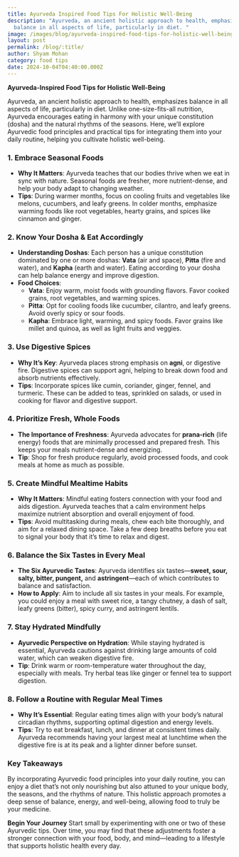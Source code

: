 ```yaml
---
title: Ayurveda Inspired Food Tips For Holistic Well-Being
description: "Ayurveda, an ancient holistic approach to health, emphasizes
  balance in all aspects of life, particularly in diet. "
image: /images/blog/ayurveda-inspired-food-tips-for-holistic-well-being.webp
layout: post
permalink: /blog/:title/
author: Shyam Mohan
category: food tips
date: 2024-10-04T04:40:00.000Z
---
```

**Ayurveda-Inspired Food Tips for Holistic Well-Being**

Ayurveda, an ancient holistic approach to health, emphasizes balance in all aspects of life, particularly in diet. Unlike one-size-fits-all nutrition, Ayurveda encourages eating in harmony with your unique constitution (dosha) and the natural rhythms of the seasons. Here, we’ll explore Ayurvedic food principles and practical tips for integrating them into your daily routine, helping you cultivate holistic well-being.

### 1. **Embrace Seasonal Foods**
   - **Why It Matters**: Ayurveda teaches that our bodies thrive when we eat in sync with nature. Seasonal foods are fresher, more nutrient-dense, and help your body adapt to changing weather.
   - **Tips**: During warmer months, focus on cooling fruits and vegetables like melons, cucumbers, and leafy greens. In colder months, emphasize warming foods like root vegetables, hearty grains, and spices like cinnamon and ginger.

### 2. **Know Your Dosha & Eat Accordingly**
   - **Understanding Doshas**: Each person has a unique constitution dominated by one or more doshas: **Vata** (air and space), **Pitta** (fire and water), and **Kapha** (earth and water). Eating according to your dosha can help balance energy and improve digestion.
   - **Food Choices**:
     - **Vata**: Enjoy warm, moist foods with grounding flavors. Favor cooked grains, root vegetables, and warming spices.
     - **Pitta**: Opt for cooling foods like cucumber, cilantro, and leafy greens. Avoid overly spicy or sour foods.
     - **Kapha**: Embrace light, warming, and spicy foods. Favor grains like millet and quinoa, as well as light fruits and veggies.

### 3. **Use Digestive Spices**
   - **Why It’s Key**: Ayurveda places strong emphasis on **agni**, or digestive fire. Digestive spices can support agni, helping to break down food and absorb nutrients effectively.
   - **Tips**: Incorporate spices like cumin, coriander, ginger, fennel, and turmeric. These can be added to teas, sprinkled on salads, or used in cooking for flavor and digestive support.

### 4. **Prioritize Fresh, Whole Foods**
   - **The Importance of Freshness**: Ayurveda advocates for **prana-rich** (life energy) foods that are minimally processed and prepared fresh. This keeps your meals nutrient-dense and energizing.
   - **Tip**: Shop for fresh produce regularly, avoid processed foods, and cook meals at home as much as possible.

### 5. **Create Mindful Mealtime Habits**
   - **Why It Matters**: Mindful eating fosters connection with your food and aids digestion. Ayurveda teaches that a calm environment helps maximize nutrient absorption and overall enjoyment of food.
   - **Tips**: Avoid multitasking during meals, chew each bite thoroughly, and aim for a relaxed dining space. Take a few deep breaths before you eat to signal your body that it’s time to relax and digest.

### 6. **Balance the Six Tastes in Every Meal**
   - **The Six Ayurvedic Tastes**: Ayurveda identifies six tastes—**sweet, sour, salty, bitter, pungent,** and **astringent**—each of which contributes to balance and satisfaction.
   - **How to Apply**: Aim to include all six tastes in your meals. For example, you could enjoy a meal with sweet rice, a tangy chutney, a dash of salt, leafy greens (bitter), spicy curry, and astringent lentils.

### 7. **Stay Hydrated Mindfully**
   - **Ayurvedic Perspective on Hydration**: While staying hydrated is essential, Ayurveda cautions against drinking large amounts of cold water, which can weaken digestive fire.
   - **Tip**: Drink warm or room-temperature water throughout the day, especially with meals. Try herbal teas like ginger or fennel tea to support digestion.

### 8. **Follow a Routine with Regular Meal Times**
   - **Why It’s Essential**: Regular eating times align with your body’s natural circadian rhythms, supporting optimal digestion and energy levels.
   - **Tips**: Try to eat breakfast, lunch, and dinner at consistent times daily. Ayurveda recommends having your largest meal at lunchtime when the digestive fire is at its peak and a lighter dinner before sunset.

### **Key Takeaways**
By incorporating Ayurvedic food principles into your daily routine, you can enjoy a diet that’s not only nourishing but also attuned to your unique body, the seasons, and the rhythms of nature. This holistic approach promotes a deep sense of balance, energy, and well-being, allowing food to truly be your medicine.

**Begin Your Journey**
Start small by experimenting with one or two of these Ayurvedic tips. Over time, you may find that these adjustments foster a stronger connection with your food, body, and mind—leading to a lifestyle that supports holistic health every day.
